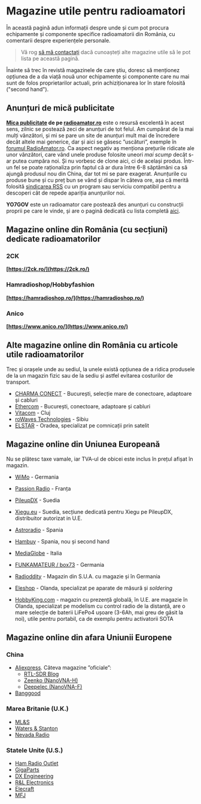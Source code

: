 # Magazine utile pentru radioamatori

În această pagină adun informații despre unde și cum pot procura echipamente și componente specifice radioamatorii din România, cu comentarii despre experiențele personale.

> Vă rog [să mă contactați](./index.md#contact) dacă cunoașteți alte magazine utile să le pot lista pe această pagină.

Înainte să trec în revistă magazinele de care știu, doresc să menționez opțiunea de a da viață nouă unor echipamente și componente care nu mai sunt de folos proprietarilor actuali, prin achiziționarea lor în stare folosită ("second hand").

## Anunțuri de mică publicitate

**[Mica publicitate](https://www.radioamator.ro/mp/mp.php?a=1) de pe [radioamator.ro](https://www.radioamator.ro/)** este o resursă excelentă în acest sens, zilnic se postează zeci de anunțuri de tot felul. Am cumpărat de la mai mulți vânzători, și mi se pare un site de anunțuri mult mai de încredere decât altele mai generice, dar și aici se găsesc ”uscături”, exemple în [forumul RadioAmator.ro](https://www.radioamator.ro/forum/viewtopic.php?f=21&t=1352). Ca aspect negativ aș menționa prețurile ridicate ale unor vânzători, care vând unele produse folosite uneori *mai scump* decât s-ar putea cumpăra noi. Și nu vorbesc de clone aici, ci de același produs. Într-un fel se poate raționaliza prin faptul că ar dura între 6-8 săptămâni ca să ajungă produsul nou din China, dar tot mi se pare exagerat. Anunțurile cu produse bune și cu preț bun se vând și dispar în câteva ore, așa că merită folosită [sindicarea RSS](https://www.radioamator.ro/rss/mp.xml) cu un program sau serviciu compatibil pentru a descoperi cât de repede apariția anunțurilor noi.

**YO7GOV** este un radioamator care postează des anunțuri cu construcții proprii pe care le vinde, și are o pagină dedicată cu lista completă [aici](https://sites.google.com/site/yo7gov/).

## Magazine online din România (cu secțiuni) dedicate radioamatorilor

### 2CK

**[https://2ck.ro/](https://2ck.ro/)**

### Hamradioshop/Hobbyfashion

**[https://hamradioshop.ro/](https://hamradioshop.ro/)**

### Anico

**[https://www.anico.ro/](https://www.anico.ro/)**

## Alte magazine online din România cu articole utile radioamatorilor

Trec și orașele unde au sediul, la unele există opțiunea de a ridica produsele de la un magazin fizic sau de la sediu și astfel evitarea costurilor de transport.

- [CHARMA CONECT](http://www.charma.ro/) - București, selecție mare de conectoare, adaptoare și cabluri
- [Ethercom](https://ethercom.ro/) - București, conectoare, adaptoare și cabluri
- [Vitacom](https://www.vitacom.ro/) - Cluj
- [roWaves Technologies](https://rowaves.com/ro/magazin/) - Sibiu
- [ELSTAR](https://www.elstar.ro/) - Oradea, specializat pe comnicații prin satelit

## Magazine online din Uniunea Europeană

Nu se plătesc taxe vamale, iar TVA-ul de obicei este inclus în prețul afișat în magazin.

- [WiMo](https://www.wimo.com/en/) - Germania
- [Passion Radio](https://www.passion-radio.com/) - Franța
- [PileupDX](https://pileupdx.com/) - Suedia
- [Xiegu.eu](https://xiegu.eu/) - Suedia, secțiune dedicată pentru Xiegu pe PileupDX, distribuitor autorizat in U.E.
- [Astroradio](https://www.astroradio.com/en/) - Spania
- [Hambuy](https://www.hambuy.es/) - Spania, nou și second hand
- [MediaGlobe](https://www.mediaglobe.it/) - Italia
- [FUNKAMATEUR / box73](https://www.box73.de/) - Germania
- [Radioddity](https://www.radioddity.com/) - Magazin din S.U.A. cu magazie și în Germania

- [Eleshop](https://eleshop.eu/) - Olanda, specializat pe aparate de măsură și *soldering*
- [HobbyKing.com](https://hobbyking.com/) - magazin cu prezență globală, în U.E. are magazie în Olanda, specializat pe modelism cu control radio de la distanță, are o mare selecție de baterii LiFePo4 ușoare (3-6Ah, mai greu de găsit la noi), utile pentru portabil, ca de exemplu pentru activatorii SOTA

## Magazine online din afara Uniunii Europene

### China

- [Aliexpress](https://aliexpress.com/). Câteva magazine ”oficiale”:
  - [RTL-SDR Blog](https://www.aliexpress.com/store/4523039)
  - [Zeenko (NanoVNA-H)](https://zeenko.aliexpress.com/store/5800447)
  - [Deepelec (NanoVNA-F)](https://deepelec.aliexpress.com/store/5498043)
- [Banggood](https://www.banggood.com/)

### Marea Britanie (U.K.)

- [ML&S](https://www.hamradio.co.uk/)
- [Waters & Stanton](https://hamradiostore.co.uk/)
- [Nevada Radio](https://www.nevadaradio.co.uk/)

### Statele Unite (U.S.)

- [Ham Radio Outlet](https://www.hamradio.com/)
- [GigaParts](https://www.gigaparts.com/)
- [DX Engineering](https://www.dxengineering.com/)
- [R&L Electronics](https://store2.rlham.com/shop/catalog/index.php)
- [Elecraft](https://elecraft.com/)
- [MFJ](https://mfjenterprises.com/)
